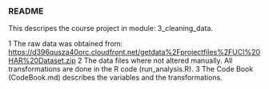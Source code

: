 ### README

This descripes the course project in module: 3_cleaning_data.

1   The raw data was obtained from: 
    https://d396qusza40orc.cloudfront.net/getdata%2Fprojectfiles%2FUCI%20HAR%20Dataset.zip 
2   The data files where not altered manually. All transformations are done in the R code (run_analysis.R). 
3   The Code Book (CodeBook.md) describes the variables and the transformations.

